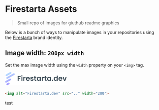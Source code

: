 # Firestarta Assets
> Small repo of images for giuthub readme graphics

Below is a bunch of ways to manipulate images in your repositories using the [Firestarta](https://firestarta.dev) brand identity.


## Image width: `200px width`
Set the max image width using the `width` property on your `<img>` tag.

<picture>
  <source media="(prefers-color-scheme: dark)" srcset="./assets/logo-dark.png">
  <img alt="Firestarta.dev" src="./assets/logo-light.png" width="200">
</picture>

```html
<img alt="Firestarta.dev" src=".." width="200">
```

<div style="margin:auto">test</div>
